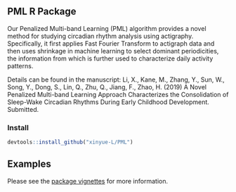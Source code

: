 ## PML R Package

Our Penalized Multi-band Learning (PML) algorithm provides a novel method for studying circadian rhythm analysis using actigraphy. Specifically, it first applies Fast Fourier Transform to actigraph data and then uses shrinkage in machine learning to select dominant periodicities, the information from which is further used to characterize daily activity patterns. 

Details can be found in the manuscript:
Li, X., Kane, M., Zhang, Y., Sun, W., Song, Y., Dong, S., Lin, Q., Zhu, Q., Jiang, F., Zhao, H. (2019) A Novel Penalized Multi-band Learning Approach Characterizes the Consolidation of Sleep-Wake Circadian Rhythms During Early Childhood Development. Submitted.

### Install

```r
devtools::install_github("xinyue-L/PML")
```


## Examples

Please see the [package vignettes](https://github.com/xinyue-L/PML) for more information.

